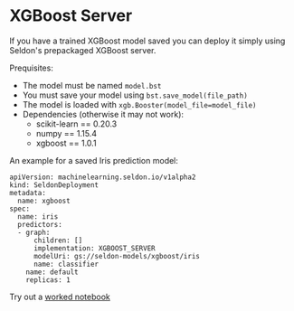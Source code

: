 # XGBoost Server

If you have a trained XGBoost model saved you can deploy it simply using Seldon's prepackaged XGBoost server.

Prequisites:

  * The model must be named `model.bst`
  * You must save your model using `bst.save_model(file_path)`
  * The model is loaded with `xgb.Booster(model_file=model_file)`
  * Dependencies (otherwise it may not work):
      + scikit-learn == 0.20.3
      + numpy == 1.15.4
      + xgboost == 1.0.1

An example for a saved Iris prediction model:

```
apiVersion: machinelearning.seldon.io/v1alpha2
kind: SeldonDeployment
metadata:
  name: xgboost
spec:
  name: iris
  predictors:
  - graph:
      children: []
      implementation: XGBOOST_SERVER
      modelUri: gs://seldon-models/xgboost/iris
      name: classifier
    name: default
    replicas: 1

```


Try out a [worked notebook](../examples/server_examples.html)
